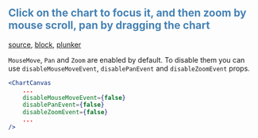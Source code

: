 
## <span style="color:steelblue">Click on the chart to focus it, and then zoom by mouse scroll, pan by dragging the chart</span>

[source](https://github.com/rrag/react-stockcharts/blob/master/docs/lib/charts/CandleStickChartWithZoomPan.jsx), [block](http://bl.ocks.org/rrag/a8465abe0061df1b7976), [plunker](http://plnkr.co/edit/gist:a8465abe0061df1b7976?p=preview)


`MouseMove`, `Pan` and `Zoom` are enabled by default. To disable them you can use `disableMouseMoveEvent`, `disablePanEvent` and `disableZoomEvent` props.

```jsx
<ChartCanvas 
    ...
    disableMouseMoveEvent={false}
    disablePanEvent={false}
    disableZoomEvent={false}
    ...
/>
```
